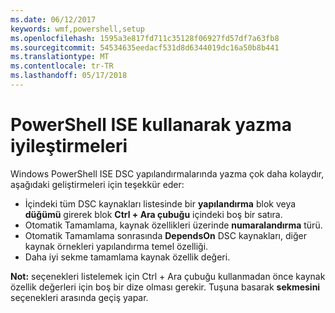 ```yaml
---
ms.date: 06/12/2017
keywords: wmf,powershell,setup
ms.openlocfilehash: 1595a3e817fd711c35128f06927fd57df7a63fb8
ms.sourcegitcommit: 54534635eedacf531d8d6344019dc16a50b8b441
ms.translationtype: MT
ms.contentlocale: tr-TR
ms.lasthandoff: 05/17/2018
---
```

# <a name="authoring-improvements-using-powershell-ise"></a>PowerShell ISE kullanarak yazma iyileştirmeleri

Windows PowerShell ISE DSC yapılandırmalarında yazma çok daha kolaydır, aşağıdaki geliştirmeleri için teşekkür eder:

- İçindeki tüm DSC kaynakları listesinde bir **yapılandırma** blok veya **düğümü** girerek blok **Ctrl + Ara çubuğu** içindeki boş bir satıra.
- Otomatik Tamamlama, kaynak özellikleri üzerinde **numaralandırma** türü.
- Otomatik Tamamlama sonrasında **DependsOn** DSC kaynakları, diğer kaynak örnekleri yapılandırma temel özelliği.
- Daha iyi sekme tamamlama kaynak özellik değeri.

**Not:** seçenekleri listelemek için Ctrl + Ara çubuğu kullanmadan önce kaynak özellik değerleri için boş bir dize olması gerekir. Tuşuna basarak **sekmesini** seçenekleri arasında geçiş yapar.
